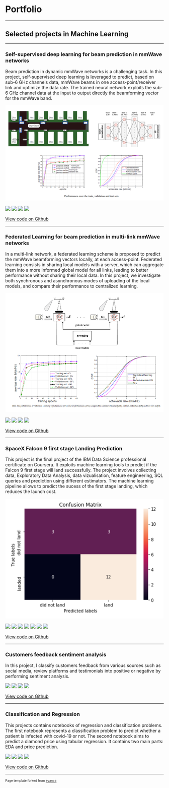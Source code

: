 # Portfolio

---

## Selected projects in Machine Learning

---

### Self-supervised deep learning for beam prediction in mmWave networks
Beam prediction in dynamic mmWave networks is a challenging task. In this project, self-supervised deep learning is leveraged to predict, based on sub-6 GHz channels data, mmWave beams in one access-point/receiver link and optimize the data rate. The trained neural network exploits the sub-6 GHz channel data at the input to output directly the beamforming vector for the mmWave band. 

<img src="images/proj1.png?raw=true" />

[![](https://img.shields.io/badge/Python-white?logo=Python)](#) [![](https://img.shields.io/badge/Tensorflow-white?logo=Tensorflow)](#)
[![](https://img.shields.io/badge/Matlab-white?logo=Matlab)](#) [![](https://img.shields.io/badge/Keras-white?logo=Keras)](#)

[View code on Github](https://github.com/irchchaf/mmWave_beam_prediction)

---

### Federated Learning for beam prediction in multi-link mmWave networks
In a multi-link network, a federated learning scheme is proposed to predict the mmWave beamforming vectors locally, at each access-point. Federated learning consists in sharing  local models with a server, which can aggregate them into a more informed global model for all links, leading to better performance without sharing their local data. In this project, we investigate both synchronous and asynchronous modes of uploading of the local models, and compare their performance to centralized learning.  

<img src="images/proj2.png?raw=true"/>

[![](https://img.shields.io/badge/Python-white?logo=Python)](#) [![](https://img.shields.io/badge/Tensorflow-white?logo=Tensorflow)](#)
[![](https://img.shields.io/badge/Matlab-white?logo=Matlab)](#) [![](https://img.shields.io/badge/Keras-white?logo=Keras)](#)

[View code on Github](https://github.com/irchchaf/mmWave_beam_prediction)

---

### SpaceX Falcon 9 first stage Landing Prediction
This project is the final project of the IBM Data Science professional certificate on Coursera. It exploits machine learning  tools to  predict if the Falcon 9 first stage will land successfully. The project involves collecting data, Exploratory Data Analysis, data vizualisation, feature engineering, SQL queries and prediction using different estimators. The machine learning pipeline allows to predict the sucess of the first stage landing, which reduces the launch cost.   

<img src="images/proj3.png?raw=true"/>

[![](https://img.shields.io/badge/Python-white?logo=Python)](#) [![](https://img.shields.io/badge/SQL-white?logo=SQL)](#)
[![](https://img.shields.io/badge/html-white?logo=html)](#)  [![](https://img.shields.io/badge/Pandas-white?logo=Pandas)](#)
[![](https://img.shields.io/badge/Jupyter-white?logo=Jupyter)](#) [![](https://img.shields.io/badge/sklearn-white?logo=scikit-learn)](#)
[![](https://img.shields.io/badge/Dash-white?logo=Dash)](#)
  
[View code on Github](https://github.com/irchchaf/Data-Science-Capstone-coursera_course-)

---

### Customers feedback sentiment analysis
In this project, I classify customers feedback from various sources such as social media, review platforms and testimonials into positive or negative by performing sentiment analysis.

[![](https://img.shields.io/badge/Python-white?logo=Python)](#)   [![](https://img.shields.io/badge/Pandas-white?logo=Pandas)](#)
[![](https://img.shields.io/badge/Jupyter-white?logo=Jupyter)](#) [![](https://img.shields.io/badge/sklearn-white?logo=scikit-learn)](#)

[View code on Github](https://github.com/irchchaf/Customer_feedback_sentiment_analysis)

---

### Classification and Regression
This projects contains notebooks of regression and classification problems. The first notebook represents a classification problem to predict whether a patient is infected with covid-19 or not. The second notebook aims to predict a diamond price using tabular regression. It contains two main parts: EDA and price prediction. 

[![](https://img.shields.io/badge/Python-white?logo=Python)](#)   [![](https://img.shields.io/badge/Pandas-white?logo=Pandas)](#)
[![](https://img.shields.io/badge/Jupyter-white?logo=Jupyter)](#) [![](https://img.shields.io/badge/sklearn-white?logo=scikit-learn)](#)

[View code on Github](https://github.com/irchchaf/regression_and_classification_problems)



---
<p style="font-size:10px">Page template forked from <a href="https://github.com/evanca/quick-portfolio">evanca</a></p>
<!-- Remove above link if you don't want to attibute -->
